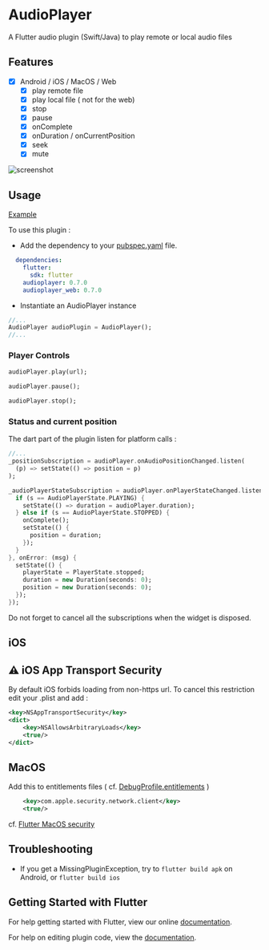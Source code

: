 # AudioPlayer

A Flutter audio plugin (Swift/Java) to play remote or local audio files 

## Features

- [x] Android / iOS / MacOS / Web
  - [x] play remote file 
  - [x] play local file ( not for the web)  
  - [x] stop
  - [x] pause
  - [x] onComplete
  - [x] onDuration / onCurrentPosition
  - [x] seek
  - [x] mute

![screenshot](../docs/audioplayer.png)

## Usage

[Example](https://github.com/rxlabz/audioplayer/blob/master/example/lib/main.dart)

To use this plugin :

- Add the dependency to your [pubspec.yaml](https://github.com/rxlabz/audioplayer/blob/master/example/pubspec.yaml) file.

```yaml
  dependencies:
    flutter:
      sdk: flutter
    audioplayer: 0.7.0
    audioplayer_web: 0.7.0
```

- Instantiate an AudioPlayer instance

```dart
//...
AudioPlayer audioPlugin = AudioPlayer();
//...
```

### Player Controls

```dart
audioPlayer.play(url);

audioPlayer.pause();

audioPlayer.stop();
```

### Status and current position

The dart part of the plugin listen for platform calls :

```dart
//...
_positionSubscription = audioPlayer.onAudioPositionChanged.listen(
  (p) => setState(() => position = p)
);

_audioPlayerStateSubscription = audioPlayer.onPlayerStateChanged.listen((s) {
  if (s == AudioPlayerState.PLAYING) {
    setState(() => duration = audioPlayer.duration);
  } else if (s == AudioPlayerState.STOPPED) {
    onComplete();
    setState(() {
      position = duration;
    });
  }
}, onError: (msg) {
  setState(() {
    playerState = PlayerState.stopped;
    duration = new Duration(seconds: 0);
    position = new Duration(seconds: 0);
  });
});
```

Do not forget to cancel all the subscriptions when the widget is disposed.


## iOS

## :warning: iOS App Transport Security

By default iOS forbids loading from non-https url. To cancel this restriction edit your .plist and add :

```xml
<key>NSAppTransportSecurity</key>
<dict>
    <key>NSAllowsArbitraryLoads</key>
    <true/>
</dict>
```
## MacOS

Add this to entitlements files ( cf. [DebugProfile.entitlements](example/macos/Runner/DebugProfile.entitlements) )
```xml
    <key>com.apple.security.network.client</key>
    <true/>
```

cf. [Flutter MacOS security](https://github.com/google/flutter-desktop-embedding/blob/master/macOS-Security.md)

## Troubleshooting

- If you get a MissingPluginException, try to `flutter build apk` on Android, or `flutter build ios`

## Getting Started with Flutter

For help getting started with Flutter, view our online
[documentation](http://flutter.io/).

For help on editing plugin code, view the [documentation](https://flutter.io/platform-plugins/#edit-code).
